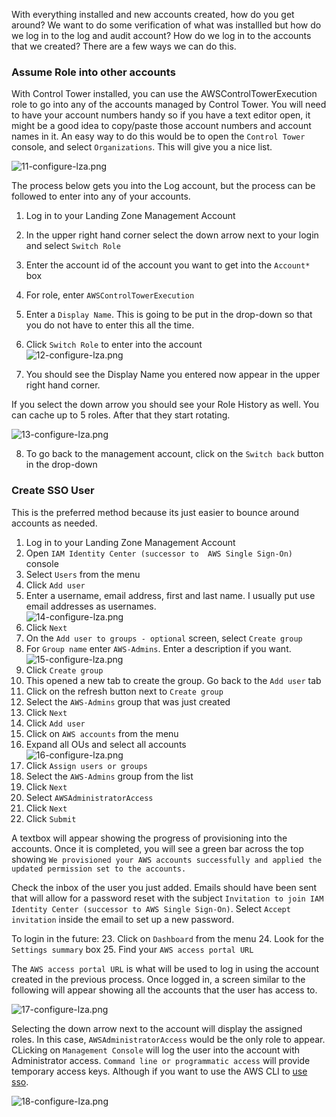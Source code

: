 With everything installed and new accounts created, how do you get around?  We want to do some verification of what was installled
but how do we log in to the log and audit account?  How do we log in to the accounts that we created?  There are a few ways
we can do this.


### Assume Role into other accounts
With Control Tower installed, you can use the AWSControlTowerExecution role to go into any of the accounts managed by
Control Tower.  You will need to have your account numbers handy so if you have a text editor open, it might be a good
idea to copy/paste those account numbers and account names in it. An easy way to do this would be to open the `Control Tower`
console, and select `Organizations`.  This will give you a nice list.    

![11-configure-lza.png](images%2F11-configure-lza.png)    

The process below gets you into the Log account, but the process can be followed to enter into any of your accounts.

1. Log in to your Landing Zone Management Account
2. In the upper right hand corner select the down arrow next to your login and select `Switch Role`
3. Enter the account id of the account you want to get into the `Account*` box
4. For role, enter `AWSControlTowerExecution`
5. Enter a `Display Name`. This is going to be put in the drop-down so that you do not have to enter this all the time.
6. Click `Switch Role` to enter into the account    
![12-configure-lza.png](images%2F12-configure-lza.png)
     
7.  You should see the Display Name you entered now appear in the upper right hand corner.

If you select the down arrow you should see your Role History as well. You can cache up to 5 roles.  After that they start 
rotating.
    
![13-configure-lza.png](images%2F13-configure-lza.png)    

8. To go back to the management account, click on the `Switch back` button in the drop-down


### Create SSO User
This is the preferred method because its just easier to bounce around accounts as needed.

1. Log in to your Landing Zone Management Account
2. Open `IAM Identity Center (successor to  AWS Single Sign-On)` console
3. Select `Users` from the menu
4. Click `Add user`
5. Enter a username, email address, first and last name.  I usually put use email addresses as usernames.    
![14-configure-lza.png](images%2F14-configure-lza.png)    
6. Click `Next`
7. On the `Add user to groups - optional` screen, select `Create group`
8. For `Group name` enter `AWS-Admins`.  Enter a description if you want.    
![15-configure-lza.png](images%2F15-configure-lza.png)    
9. Click `Create group`
10. This opened a new tab to create the group.  Go back to the `Add user` tab
11. Click on the refresh button next to `Create group`
12. Select the `AWS-Admins` group that was just created
13. Click `Next`
14. Click `Add user`
15. Click on `AWS accounts` from the menu
16. Expand all OUs and select all accounts    
![16-configure-lza.png](images%2F16-configure-lza.png)     
17. Click `Assign users or groups`
18. Select the `AWS-Admins` group from the list
19. Click `Next`
20. Select `AWSAdministratorAccess` 
21. Click `Next`
22. Click `Submit`

A textbox will appear showing the progress of provisioning into the accounts.  Once it is completed, you will see a green bar
across the top showing `We provisioned your AWS accounts successfully and applied the updated permission set to the accounts.`

Check the inbox of the user you just added.  Emails should have been sent that will allow for a password reset with the subject
`Invitation to join IAM Identity Center (successor to AWS Single Sign-On)`.  Select `Accept invitation` inside the email 
to set up a new password.

To login in the future:
23. Click on `Dashboard` from the menu
24. Look for the `Settings summary` box
25. Find your `AWS access portal URL` 

The `AWS access portal URL` is what will be used to log in using the account created in the previous process.  Once logged in,
a screen similar to the following will appear showing all the accounts that the user has access to.

![17-configure-lza.png](images%2F17-configure-lza.png)    
    
Selecting the down arrow next to the account will display the assigned roles. In this case, `AWSAdministratorAccess`
would be the only role to appear.  CLicking on `Management Console` will log the user into the account with Administrator
access.  `Command line or programmatic access` will provide temporary access keys.  Although if you want to use the AWS CLI
to [use sso](https://docs.aws.amazon.com/cli/latest/userguide/cli-configure-sso.html).

![18-configure-lza.png](images%2F18-configure-lza.png)    


